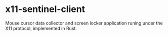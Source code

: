 # x11-sentinel-client

Mouse cursor data collector and screen locker application runing under the X11
protocol, implemented in Rust.
